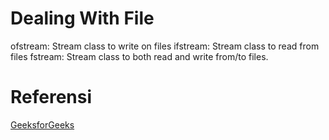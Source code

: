 # Dealing With File

ofstream: Stream class to write on files 
ifstream: Stream class to read from files 
fstream: Stream class to both read and write from/to files.

# Referensi
[GeeksforGeeks](https://www.geeksforgeeks.org/file-handling-c-classes/) 
